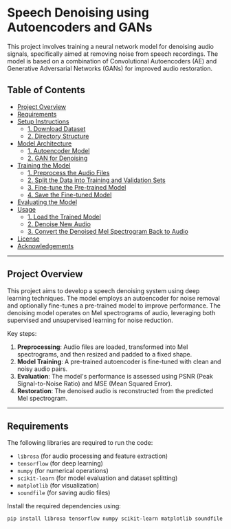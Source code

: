# Speech Denoising using Autoencoders and GANs

This project involves training a neural network model for denoising audio signals, specifically aimed at removing noise from speech recordings. The model is based on a combination of Convolutional Autoencoders (AE) and Generative Adversarial Networks (GANs) for improved audio restoration.

## Table of Contents

- [Project Overview](#project-overview)
- [Requirements](#requirements)
- [Setup Instructions](#setup-instructions)
  - [1. Download Dataset](#1-download-dataset)
  - [2. Directory Structure](#2-directory-structure)
- [Model Architecture](#model-architecture)
  - [1. Autoencoder Model](#1-autoencoder-model)
  - [2. GAN for Denoising](#2-gan-for-denoising)
- [Training the Model](#training-the-model)
  - [1. Preprocess the Audio Files](#1-preprocess-the-audio-files)
  - [2. Split the Data into Training and Validation Sets](#2-split-the-data-into-training-and-validation-sets)
  - [3. Fine-tune the Pre-trained Model](#3-fine-tune-the-pre-trained-model)
  - [4. Save the Fine-tuned Model](#4-save-the-fine-tuned-model)
- [Evaluating the Model](#evaluating-the-model)
- [Usage](#usage)
  - [1. Load the Trained Model](#1-load-the-trained-model)
  - [2. Denoise New Audio](#2-denoise-new-audio)
  - [3. Convert the Denoised Mel Spectrogram Back to Audio](#3-convert-the-denoised-mel-spectrogram-back-to-audio)
- [License](#license)
- [Acknowledgements](#acknowledgements)

---

## Project Overview

This project aims to develop a speech denoising system using deep learning techniques. The model employs an autoencoder for noise removal and optionally fine-tunes a pre-trained model to improve performance. The denoising model operates on Mel spectrograms of audio, leveraging both supervised and unsupervised learning for noise reduction.

Key steps:
1. **Preprocessing**: Audio files are loaded, transformed into Mel spectrograms, and then resized and padded to a fixed shape.
2. **Model Training**: A pre-trained autoencoder is fine-tuned with clean and noisy audio pairs.
3. **Evaluation**: The model's performance is assessed using PSNR (Peak Signal-to-Noise Ratio) and MSE (Mean Squared Error).
4. **Restoration**: The denoised audio is reconstructed from the predicted Mel spectrogram.

---

## Requirements

The following libraries are required to run the code:

- `librosa` (for audio processing and feature extraction)
- `tensorflow` (for deep learning)
- `numpy` (for numerical operations)
- `scikit-learn` (for model evaluation and dataset splitting)
- `matplotlib` (for visualization)
- `soundfile` (for saving audio files)

Install the required dependencies using:

```bash
pip install librosa tensorflow numpy scikit-learn matplotlib soundfile
